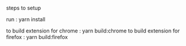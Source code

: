 steps to setup 

run : yarn install

to build extension for chrome : yarn build:chrome
to build extension for firefox : yarn build:firefox
